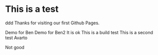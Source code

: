 # This is a test


ddd
Thanks for visiting our first Github Pages.

Demo for Ben
Demo for Ben2
It is ok
This is a build test
This is a second test
Avarto

Not good
